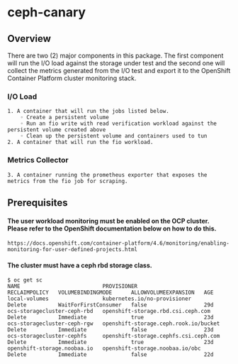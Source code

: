 # ceph-canary

## Overview
There are two (2) major components in this package. The first component will run the I/O load against the storage under test and the second one  will collect the metrics generated from the I/O test and export it to the OpenShift Container Platform cluster monitoring stack.


### I/O Load
    1. A container that will run the jobs listed below.
        ◦ Create a persistent volume 
        ◦ Run an fio write with read verification workload against the persistent volume created above
        ◦ Clean up the persistent volume and containers used to tun
    2. A container that will run the fio workload.

### Metrics Collector
    3. A container running the prometheus exporter that exposes the metrics from the fio job for scraping.

## Prerequisites
#### The user workload monitoring must be enabled on the OCP cluster. Please refer to the OpenShift documentation below on how to do this. 

    https://docs.openshift.com/container-platform/4.6/monitoring/enabling-monitoring-for-user-defined-projects.html
    
 #### The cluster must have a ceph rbd storage class.
    $ oc get sc
    NAME                          PROVISIONER                             RECLAIMPOLICY   VOLUMEBINDINGMODE      ALLOWVOLUMEEXPANSION   AGE
    local-volumes                 kubernetes.io/no-provisioner            Delete          WaitForFirstConsumer   false                  29d
    ocs-storagecluster-ceph-rbd   openshift-storage.rbd.csi.ceph.com      Delete          Immediate              true                   23d
    ocs-storagecluster-ceph-rgw   openshift-storage.ceph.rook.io/bucket   Delete          Immediate              false                  23d
    ocs-storagecluster-cephfs     openshift-storage.cephfs.csi.ceph.com   Delete          Immediate              true                   23d
    openshift-storage.noobaa.io   openshift-storage.noobaa.io/obc         Delete          Immediate              false                  22d
